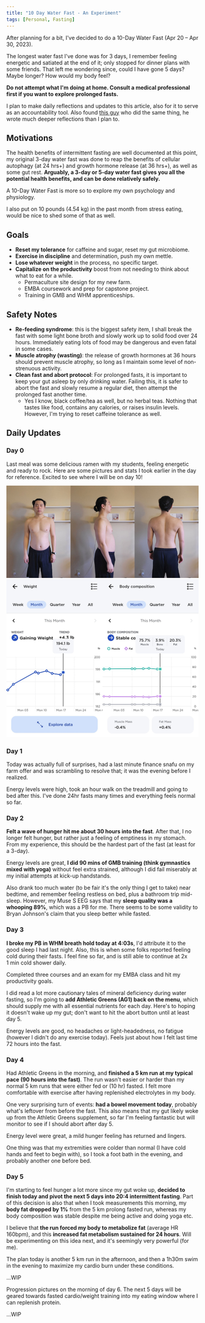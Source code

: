 ```yaml
---
title: "10 Day Water Fast - An Experiment"
tags: [Personal, Fasting]
---
```

After planning for a bit, I've decided to do a 10-Day Water Fast (Apr 20 – Apr 30, 2023).

The longest water fast I've done was for 3 days, I remember feeling energetic and satiated at the end of it; only stopped for dinner plans with some friends. That left me wondering since, could I have gone 5 days? Maybe longer? How would my body feel?

**Do not attempt what I'm doing at home. Consult a medical professional first if you want to explore prolonged fasts.**

I plan to make daily reflections and updates to this article, also for it to serve as an accountability tool. Also found [this guy](https://calathleticus.com/10-day-water-fast/) who did the same thing, he wrote much deeper reflections than I plan to.

## Motivations

The health benefits of intermittent fasting are well documented at this point, my original 3-day water fast was done to reap the benefits of cellular autophagy (at 24 hrs+) and growth hormone release (at 36 hrs+), as well as some gut rest. **Arguably, a 3-day or 5-day water fast gives you all the potential health benefits, and can be done relatively safely.**

A 10-Day Water Fast is more so to explore my own psychology and physiology.

I also put on 10 pounds (4.54 kg) in the past month from stress eating, would be nice to shed some of that as well.

## Goals

* **Reset my tolerance** for caffeine and sugar, reset my gut microbiome.
* **Exercise in discipline** and determination, push my own mettle.
* **Lose whatever weight** in the process, no specific target.
* **Capitalize on the productivity** boost from not needing to think about what to eat for a while.
	* Permaculture site design for my new farm.
	* EMBA coursework and prep for capstone project.
	* Training in GMB and WHM apprenticeships.

## Safety Notes

* **Re-feeding syndrome**: this is the biggest safety item, I shall break the fast with some light bone broth and slowly work up to solid food over 24 hours. Immediately eating lots of food may be dangerous and even fatal in some cases.
* **Muscle atrophy (wasting)**: the release of growth hormones at 36 hours should prevent muscle atrophy, so long as I maintain some level of non-strenuous activity.
* **Clean fast and abort protocol**: For prolonged fasts, it is important to keep your gut asleep by only drinking water. Failing this, it is safer to abort the fast and slowly resume a regular diet, then attempt the prolonged fast another time.
	* Yes I know, black coffee/tea as well, but no herbal teas. Nothing that tastes like food, contains any calories, or raises insulin levels. However, I'm trying to reset caffeine tolerance as well.

## Daily Updates

### Day 0

Last meal was some delicious ramen with my students, feeling energetic and ready to rock.
Here are some pictures and stats I took earlier in the day for reference. Excited to see where I will be on day 10!

![day0](images/Day0.jpg)
![day0_weight](images/Day0_withings.jpg)

### Day 1

Today was actually full of surprises, had a last minute finance snafu on my farm offer and was scrambling to resolve that; it was the evening before I realized.

Energy levels were high, took an hour walk on the treadmill and going to bed after this. I've done 24hr fasts many times and everything feels normal so far.

### Day 2

**Felt a wave of hunger hit me about 30 hours into the fast**. After that, I no longer felt hunger, but rather just a feeling of emptiness in my stomach. From my experience, this should be the hardest part of the fast (at least for a 3-day).

Energy levels are great, **I did 90 mins of GMB training (think gymnastics mixed with yoga)** without feel extra strained, although I did fail miserably at my initial attempts at kick-up handstands.

Also drank too much water (to be fair it's the only thing I get to take) near bedtime, and remember feeling restless on bed, plus a bathroom trip mid-sleep. However, my Muse S EEG says that my **sleep quality was a whooping 89%**, which was a PB for me. There seems to be some validity to Bryan Johnson's claim that you sleep better while fasted.

### Day 3

**I broke my PB in WHM breath hold today at 4:03s**, I'd attribute it to the good sleep I had last night. Also, this is when some folks reported feeling cold during their fasts. I feel fine so far, and is still able to continue at 2x 1 min cold shower daily.

Completed three courses and an exam for my EMBA class and hit my productivity goals.

I did read a lot more cautionary tales of mineral deficiency during water fasting, so I'm going to **add Athletic Greens (AG1) back on the menu**, which should supply me with all essential nutrients for each day. Here's to hoping it doesn't wake up my gut; don't want to hit the abort button until at least day 5.

Energy levels are good, no headaches or light-headedness, no fatigue (however I didn't do any exercise today). Feels just about how I felt last time 72 hours into the fast.

### Day 4

Had Athletic Greens in the morning, and **finished a 5 km run at my typical pace (90 hours into the fast)**. The run wasn't easier or harder than my normal 5 km runs that were either fed or (10 hr) fasted. I felt more comfortable with exercise after having replenished electrolytes in my body.

One very surprising turn of events: **had a bowel movement today**, probably what's leftover from before the fast. This also means that my gut likely woke up from the Athletic Greens supplement, so far I'm feeling fantastic but will monitor to see if I should abort after day 5.

Energy level were great, a mild hunger feeling has returned and lingers.

One thing was that my extremities were colder than normal (I have cold hands and feet to begin with), so I took a foot bath in the evening, and probably another one before bed.

### Day 5

I'm starting to feel hunger a lot more since my gut woke up, **decided to finish today and pivot the next 5 days into 20:4 intermittent fasting**. Part of this decision is also that when I took measurements this morning, my **body fat dropped by 1%** from the 5 km prolong fasted run, whereas my body composition was stable despite me being active and doing yoga etc.

I believe that **the run forced my body to metabolize fat** (average HR 160bpm), and this **increased fat metabolism sustained for 24 hours**. Will be experimenting on this idea next, and it's seemingly very powerful (for me).

The plan today is another 5 km run in the afternoon, and then a 1h30m swim in the evening to maximize my cardio burn under these conditions.

...WIP

Progression pictures on the morning of day 6. The next 5 days will be geared towards fasted cardio/weight training into my eating window where I can replenish protein.

...WIP
